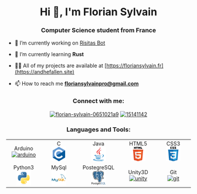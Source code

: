 <h1 align="center">Hi 👋, I'm Florian Sylvain</h1>
<h3 align="center">Computer Science student from France</h3>

- 🔭 I’m currently working on [Risitas Bot](https://github.com/Floriansylvain/Risitas_BOT)

- 🌱 I’m currently learning **Rust**

- 👨‍💻 All of my projects are available at [https://floriansylvain.fr](https://andhefallen.site)

- 📫 How to reach me **floriansylvainpro@gmail.com**

<h3 align="center">Connect with me:</h3>
<p align="center">
<a href="https://linkedin.com/in/florian-sylvain-0651021a9" target="blank"><img align="center" src="https://cdn.jsdelivr.net/npm/simple-icons@3.0.1/icons/linkedin.svg" alt="florian-sylvain-0651021a9" height="30" width="40" /></a>
<a href="https://stackoverflow.com/users/15141142" target="blank"><img align="center" src="https://cdn.jsdelivr.net/npm/simple-icons@3.0.1/icons/stackoverflow.svg" alt="15141142" height="30" width="40" /></a>
</p>

<h3 align="center">Languages and Tools:</h3>

<table align="center">
    <tbody>
      <tr>
        <td width="15%" align="center">Arduino<br><a href="https://www.arduino.cc/" target="_blank"> <img src="https://cdn.worldvectorlogo.com/logos/arduino-1.svg" alt="arduino" width="40" height="40"/> </a></td>
        <td width="15%" align="center">C<br><a href="https://www.cprogramming.com/" target="_blank"> <img src="https://raw.githubusercontent.com/devicons/devicon/master/icons/c/c-original.svg" alt="c" width="40" height="40"/> </a></td>
        <td width="15%" align="center">Java<br><a href="https://www.java.com" target="_blank"> <img src="https://raw.githubusercontent.com/devicons/devicon/master/icons/java/java-original.svg" alt="java" width="40" height="40"/> </a> </td>
        <td width="15%" align="center">HTML5<br><a href="https://www.w3.org/html/" target="_blank"> <img src="https://raw.githubusercontent.com/devicons/devicon/master/icons/html5/html5-original-wordmark.svg" alt="html5" width="40" height="40"/> </a> </td>
        <td width="15%" align="center">CSS3<br><a href="https://www.w3schools.com/css/" target="_blank"> <img src="https://raw.githubusercontent.com/devicons/devicon/master/icons/css3/css3-original-wordmark.svg" alt="css3" width="40" height="40"/> </a> </td>
      </tr>
      <tr>
        <td width="15%" align="center">Python3<br><a href="https://www.python.org" target="_blank"> <img src="https://raw.githubusercontent.com/devicons/devicon/master/icons/python/python-original.svg" alt="python" width="40" height="40"/> </a> </td>
        <td width="15%" align="center">MySql<br><a href="https://www.mysql.com/" target="_blank"> <img src="https://raw.githubusercontent.com/devicons/devicon/master/icons/mysql/mysql-original-wordmark.svg" alt="mysql" width="40" height="40"/> </a> </td>
        <td width="15%" align="center">PostegreSQL<br><a href="https://www.postgresql.org" target="_blank"> <img src="https://raw.githubusercontent.com/devicons/devicon/master/icons/postgresql/postgresql-original-wordmark.svg" alt="postgresql" width="40" height="40"/> </a> </td>
        <td width="15%" align="center">Unity3D<br><a href="https://unity.com/" target="_blank"> <img src="https://www.vectorlogo.zone/logos/unity3d/unity3d-icon.svg" alt="unity" width="40" height="40"/> </a> </td>
        <td width="15%" align="center">Git<br><a href="https://git-scm.com/" target="_blank"> <img src="https://www.vectorlogo.zone/logos/git-scm/git-scm-icon.svg" alt="git" width="40" height="40"/> </a> </td>
      </tr>
    </tbody>
</table>
